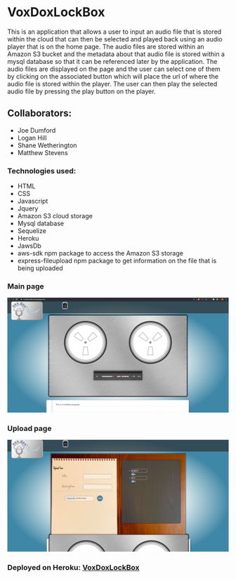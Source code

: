 # VoxDoxLockBox
This is an application that allows a user to input an audio file that is stored within the cloud that can then be selected and played back using an audio player that is on the home page.  The audio files are stored within an Amazon S3 bucket and the metadata about that audio file is stored within a mysql database so that it can be referenced later by the application.  The audio files are displayed on the page and the user can select one of them by clicking on the associated button which will place the url of where the audio file is stored within the player.  The user can then play the selected audio file by pressing the play button on the player.

## Collaborators:
* Joe Dumford
* Logan Hill
* Shane Wetherington
* Matthew Stevens


### Technologies used:
* HTML
* CSS
* Javascript
* Jquery
* Amazon S3 cloud storage
* Mysql database
* Sequelize
* Heroku
* JawsDb
* aws-sdk npm package to access the Amazon S3 storage
* express-fileupload npm package to get information on the file that is being uploaded

### Main page
![start](/assets/images/vox1.png)

### Upload page
![upload](/assets/images/vox2.png)


### Deployed on Heroku: [VoxDoxLockBox](https://voxdoxlockbox.herokuapp.com/)

